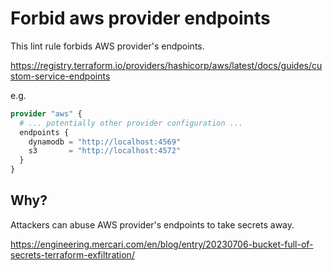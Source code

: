 # Forbid aws provider endpoints

This lint rule forbids AWS provider's endpoints.

https://registry.terraform.io/providers/hashicorp/aws/latest/docs/guides/custom-service-endpoints

e.g.

```tf
provider "aws" {
  # ... potentially other provider configuration ...
  endpoints {
    dynamodb = "http://localhost:4569"
    s3       = "http://localhost:4572"
  }
}
```

## Why?

Attackers can abuse AWS provider's endpoints to take secrets away.

https://engineering.mercari.com/en/blog/entry/20230706-bucket-full-of-secrets-terraform-exfiltration/
